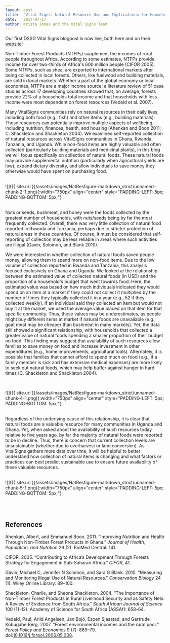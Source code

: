 ```yaml
---
layout: post
title:  "Vital Signs: Natural Resource Use and Implications for Household Spending in Ghana and Uganda"
date:   2017-07-17
author: Krista Jones and the Vital Signs Team
---
```

Our first DSSG Vital Signs blogpost is now live, both here and on their [website](http://vitalsigns.org/blog/natural-resource-use-and-implications-household-spending-ghana-and-uganda)! 
<br>

Non-Timber Forest Products (NTFPs) supplement the incomes of rural
people throughout Africa. According to some estimates, NTFPs provide
income for over two-thirds of Africa's 600 million people (CIFOR 2005).
Some NTFPs, such as shea, are exported to international markets after
being collected in local forests. Others, like fuelwood and building
materials, are sold in local markets. Whether a part of the global
economy or local economies, NTFPs are a major income source: a
literature review of 51 case studies across 17 developing countries
showed that, on average, forests provide 22% of a households total
income and that households with less income were most dependent on
forest resources (Vedeld et al. 2007).

Many VitalSigns communities rely on natural resources in their daily
lives, including both food (e.g., fish) and other items (e.g., building
materials). These resources can potentially improve multiple aspects of
wellbeing, including nutrition, finances, health, and housing (Ahenkan
and Boon 2011; C. Shackleton and Shackleton 2004). We examined
self-reported collection of natural resources across VitalSigns
communities in Ghana, Rwanda, Tanzania, and Uganda. While non-food items
are highly valuable and often collected (particularly building materials
and medicinal plants), in this blog we will focus specifically on
collection of natural foods. These natural foods may provide
supplemental nutrition (particularly when agricultural yields are low),
expand dietary diversity, and allow individuals to save money they
otherwise would have spent on purchasing food.

<br>
![]({{ site.url }}/assets/images/NatResfigure-markdown_strict/unnamed-chunk-2-1.png){:width="750px" align="center" style="PADDING-LEFT: 5px; PADDING-BOTTOM: 5px;"}
<br> <br>

Nuts or seeds, bushmeat, and honey were the foods collected by the
greatest number of households, with nuts/seeds being by far the most
frequently collected. Overall, there was very little collection of
natural food reported in Rwanda and Tanzania, perhaps due to stricter
protection of natural areas in these countries. Of course, it must be
considered that self-reporting of collection may be less reliable in
areas where such activities are illegal (Gavin, Solomon, and Blank
2010).

We were interested in whether collection of natural foods saved people
money, allowing them to spend more on non-food items. Due to the low
volume of collection reported in Rwanda and Tanzania, this analysis
focused exclusively on Ghana and Uganda. We looked at the relationship
between the estimated value of collected natural foods (in USD) and the
proportion of a household's budget that went towards food. Here, the
estimated value was based on how much individuals indicated they would
spend on an item at a market if they could not collect it multiplied by
the number of times they typically collected it in a year (e.g., 52 if
they collected weekly). If an individual said they collected an item but
would not buy it at the market, we used the average value placed on that
item for that specific community. Thus, these values may be
underestimates, as people might buy different items at market if natural
foods are unavailable (e.g., goat meat may be cheaper than bushmeat in
many markets). Yet, the data still showed a significant relationship,
with households that collected a greater value of natural foods spending
a smaller proportion of their budget on food. This finding may suggest
that availability of such resources allow families to save money on food
and increase investment in other expenditures (e.g., home improvements,
agricultural tools). Alternately, it is possible that families that
cannot afford to spend much on food (e.g., if a family member is sick
and has extensive medical expenses) are more likely to seek out natural
foods, which may help buffer against hunger in hard times (C. Shackleton
and Shackleton 2004).

<br>

![]({{ site.url }}/assets/images/NatResfigure-markdown_strict/unnamed-chunk-4-1.png){:width="750px" align="center" style="PADDING-LEFT: 5px; PADDING-BOTTOM: 5px;"}
<br> <br>

Regardless of the underlying cause of this relationship, it is clear
that natural foods are a valuable resource for many communities in
Uganda and Ghana. Yet, when asked about the availability of such
resources today relative to five years ago, by far the majority of
natural foods were reported to be in decline. Thus, there is concern
that current collection levels are unsustainable (whether due to
overharvest or land conversion). As VitalSigns gathers more data over
time, it will be helpful to better understand how collection of natural
items is changing and what factors or practices can best predict
sustainable use to ensure future availability of these valuable
resources. <br> <br>

![]({{ site.url }}/assets/images/NatResfigure-markdown_strict/unnamed-chunk-5-1.png){:width="750px" align="center" style="PADDING-LEFT: 5px; PADDING-BOTTOM: 5px;"}

<br> <br>

References
----------

Ahenkan, Albert, and Emmanuel Boon. 2011. “Improving Nutrition and
Health Through Non-Timber Forest Products in Ghana.” *Journal of Health,
Population, and Nutrition* 29 (2). BioMed Central: 141.

CIFOR. 2005. “Contributing to Africa’s Development Through Forests
Strategy for Engagement in Sub-Saharan Africa.” *CIFOR*, 41.

Gavin, Michael C, Jennifer N Solomon, and Sara G Blank. 2010. “Measuring
and Monitoring Illegal Use of Natural Resources.” *Conservation Biology*
24 (1). Wiley Online Library: 89–100.

Shackleton, Charlie, and Sheona Shackleton. 2004. “The Importance of
Non-Timber Forest Products in Rural Livelihood Security and as Safety
Nets: A Review of Evidence from South Africa.” *South African Journal of
Science* 100 (11-12). Academy of Science for South Africa (ASSAf):
658–64.

Vedeld, Paul, Arild Angelsen, Jan Bojö, Espen Sjaastad, and Gertrude
Kobugabe Berg. 2007. “Forest environmental incomes and the rural poor.”
*Forest Policy and Economics* 9 (7): 869–79.
doi:[10.1016/j.forpol.2006.05.008](https://doi.org/10.1016/j.forpol.2006.05.008).
